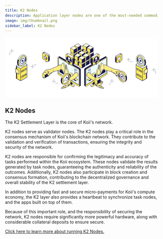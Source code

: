 ```yaml
---
title: K2 Nodes
description: Application layer nodes are one of the most-needed commodities in Web3.
image: img/thumbnail.png
sidebar_label: K2 Nodes
---
```


![Banner](./img/Running%20a%20K2%20Node.svg)


## K2 Nodes

The K2 Settlement Layer is the core of Koii's network.

K2 nodes serve as validator nodes. The K2 nodes play a critical role in the consensus mechanism of Koii's blockchain network. They contribute to the validation and verification of transactions, ensuring the integrity and security of the network.

K2 nodes are responsible for confirming the legitimacy and accuracy of tasks performed within the Koii ecosystem. These nodes validate the results generated by task nodes, guaranteeing the authenticity and reliability of the outcomes. Additionally, K2 nodes also participate in block creation and consensus formation, contributing to the decentralized governance and overall stability of the K2 settlement layer.

In addition to providing fast and secure micro-payments for Koii's compute economy, the K2 layer also provides a heartbeat to synchronize task nodes, and the apps built on top of them.

Because of this important role, and the responsibility of securing the network, K2 nodes require significantly more powerful hardware, along with considerable collateral deposits to ensure secure.

[Click here to learn more about running K2 Nodes.](/run-a-node/k2-nodes/how-to-run-a-k2-node)

